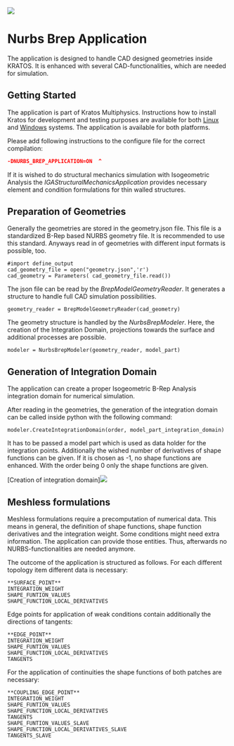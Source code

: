 <img src="https://github.com/KratosMultiphysics/Kratos/tree/Brep_Application/applications/NurbsBrepApplication/readme_application_description/nurbs_symbol.png">

# Nurbs Brep Application

The application is designed to handle CAD designed geometries inside KRATOS. It is enhanced with several CAD-functionalities, which are needed for simulation.

## Getting Started

The application is part of Kratos Multiphysics. Instructions how to install Kratos for development and testing purposes are available for both [Linux](http://kratos-wiki.cimne.upc.edu/index.php/LinuxInstall) and [Windows](http://kratos-wiki.cimne.upc.edu/index.php/Windows_7_Download_and_Installation) systems. The application is available for both platforms.

Please add following instructions to the configure file for the correct compilation:
``` cmake
-DNURBS_BREP_APPLICATION=ON  ^
```
If it is wished to do structural mechanics simulation with Isogeometric Analysis the *IGAStructuralMechanicsApplication* provides necessary element and condition formulations for thin walled structures.

## Preparation of Geometries
Generally the geometries are stored in the geometry.json file. This file is a standardized B-Rep based NURBS geometry file. It is recommended to use this standard. Anyways read in of geometries with different input formats is possible, too.
```
#import define_output
cad_geometry_file = open("geometry.json",'r')
cad_geometry = Parameters( cad_geometry_file.read())
```
The json file can be read by the *BrepModelGeometryReader*. It generates a structure to handle full CAD simulation possibilities.
```
geometry_reader = BrepModelGeometryReader(cad_geometry)
```
The geometry structure is handled by the *NurbsBrepModeler*. Here, the creation of the Integration Domain, projections towards the surface and additional processes are possible.
```
modeler = NurbsBrepModeler(geometry_reader, model_part)
```
## Generation of Integration Domain
The application can create a proper Isogeometric B-Rep Analysis integration domain for numerical simulation.

After reading in the geometries, the generation of the integration domain can be called inside python with the following command:
```
modeler.CreateIntegrationDomain(order, model_part_integration_domain)
```
It has to be passed a model part which is used as data holder for the integration points. Additionally the wished number of derivatives of shape functions can be given. If it is chosen as -1, no shape functions are enhanced. With the order being 0 only the shape functions are given.

[Creation of integration domain]<img src="https://github.com/KratosMultiphysics/Kratos/tree/Brep_Application/applications/NurbsBrepApplication/readme_application_description/integration_domain.png">

## Meshless formulations
Meshless formulations require a precomputation of numerical data. This means in general, the definition of shape functions, shape function derivatives and the integration weight. Some conditions might need extra information.
The application can provide those entities. Thus, afterwards no NURBS-functionalities are needed anymore.

The outcome of the application is structured as follows. For each different topology item different data is necessary:
```
**SURFACE_POINT**
INTEGRATION_WEIGHT
SHAPE_FUNTION_VALUES
SHAPE_FUNCTION_LOCAL_DERIVATIVES
```
Edge points for application of weak conditions contain additionally the directions of tangents:
```
**EDGE_POINT**
INTEGRATION_WEIGHT
SHAPE_FUNTION_VALUES
SHAPE_FUNCTION_LOCAL_DERIVATIVES
TANGENTS
```
For the application of continuities the shape functions of both patches are necessary:
```
**COUPLING_EDGE_POINT**
INTEGRATION_WEIGHT
SHAPE_FUNTION_VALUES
SHAPE_FUNCTION_LOCAL_DERIVATIVES
TANGENTS
SHAPE_FUNTION_VALUES_SLAVE
SHAPE_FUNCTION_LOCAL_DERIVATIVES_SLAVE
TANGENTS_SLAVE
```
